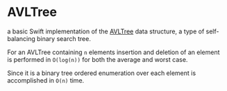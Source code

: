 # AVLTree
a basic Swift implementation of the [AVLTree](https://en.wikipedia.org/wiki/AVL_tree) data structure, a type of self-balancing binary search tree.

For an AVLTree containing `n` elements insertion and deletion of an element is performed in `O(log(n))` for both the average and worst case. 

Since it is a binary tree ordered enumeration over each element is accomplished in `O(n)` time.
